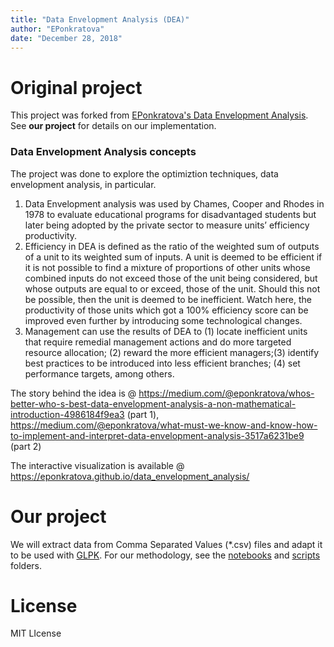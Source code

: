```yaml
---
title: "Data Envelopment Analysis (DEA)"
author: "EPonkratova"
date: "December 28, 2018"
---
```


# Original project
This project was forked from [EPonkratova's Data Envelopment Analysis](https://github.com/eponkratova/data_envelopment_analysis). See **our project** for details on our implementation.

### Data Envelopment Analysis concepts
The project was done to explore the optimiztion techniques, data envelopment analysis, in particular.

1. Data Envelopment analysis was used by Chames, Cooper and Rhodes in 1978 to evaluate educational programs for disadvantaged students but later being adopted by the private sector to measure units’ efficiency productivity.
2. Efficiency in DEA is defined as the ratio of the weighted sum of outputs of a unit to its weighted sum of inputs. A unit is deemed to be efficient if it is not possible to find a mixture of proportions of other units whose combined inputs do not exceed those of the unit being considered, but whose outputs are equal to or exceed, those of the unit. Should this not be possible, then the unit is deemed to be inefficient. Watch here, the productivity of those units which got a 100% efficiency score can be improved even further by introducing some technological changes.
3. Management can use the results of DEA to (1) locate inefficient units that require remedial management actions and do more targeted resource allocation; (2) reward the more efficient managers;(3) identify best practices to be introduced into less efficient branches; (4) set performance targets, among others.

The story behind the idea is @ https://medium.com/@eponkratova/whos-better-who-s-best-data-envelopment-analysis-a-non-mathematical-introduction-4986184f9ea3 (part 1), https://medium.com/@eponkratova/what-must-we-know-and-know-how-to-implement-and-interpret-data-envelopment-analysis-3517a6231be9 (part 2)

The interactive visualization is available @ https://eponkratova.github.io/data_envelopment_analysis/

# Our project
We will extract data from Comma Separated Values (*.csv) files and adapt it to be used with [GLPK](https://www.gnu.org/software/glpk/). For our methodology, see the [notebooks](https://github.com/socd06/data_envelopment_analysis/tree/master/notebooks) and [scripts](https://github.com/socd06/data_envelopment_analysis/tree/master/scripts) folders.

# License
MIT LIcense
